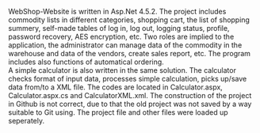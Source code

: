 WebShop-Website is written in Asp.Net 4.5.2.
The project includes commodity lists in different categories, shopping cart, the list of shopping summery, self-made tables of log in, log out, logging status, profile, password recovery, AES encryption, etc. Two roles are implied to the application, the administrator can manage data of the commodity in the warehouse and data of the vendors, create sales report, etc. The program includes also functions of automatical ordering.   
A simple calculator is also written in the same solution. The calculator checks format of input data, processes simple calculation, picks up/save data from/to a XML file. The codes are located in Calculator.aspx, Calculator.aspx.cs and CalculatorXML.xml.
The construction of the project in Github is not correct, due to that the old project was not saved by a way suitable to Git using. The project file and other files were loaded up seperately. 
